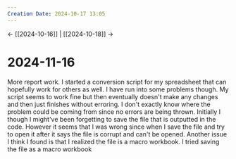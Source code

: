 ```yaml
---
Creation Date: 2024-10-17 13:05
---
```


<- [[2024-10-16]] | [[2024-10-18]]  ->

# 2024-11-16
More report work. I started a conversion script for my spreadsheet that can hopefully work for others as well. I have run into some problems though. My script seems to work fine but then eventually doesn't make any changes and then just finishes without erroring. I don't exactly know where the problem could be coming from since no errors are being thrown. Initially I though I might've been forgetting to save the file that is outputted in the code. However it seems that I was wrong since when I save the file and try to open it after it says the file is corrupt and can't be opened. Another issue I think I found is that I realized the file is a macro workbook. I tried saving the file as a macro workbook 